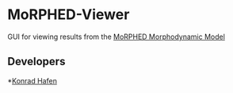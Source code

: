 # MoRPHED-Viewer
GUI for viewing results from the [MoRPHED Morphodynamic Model](http://http://morphed.github.io/MoRPHED/)

## Developers
*[Konrad Hafen](http://khafen74.github.io)
